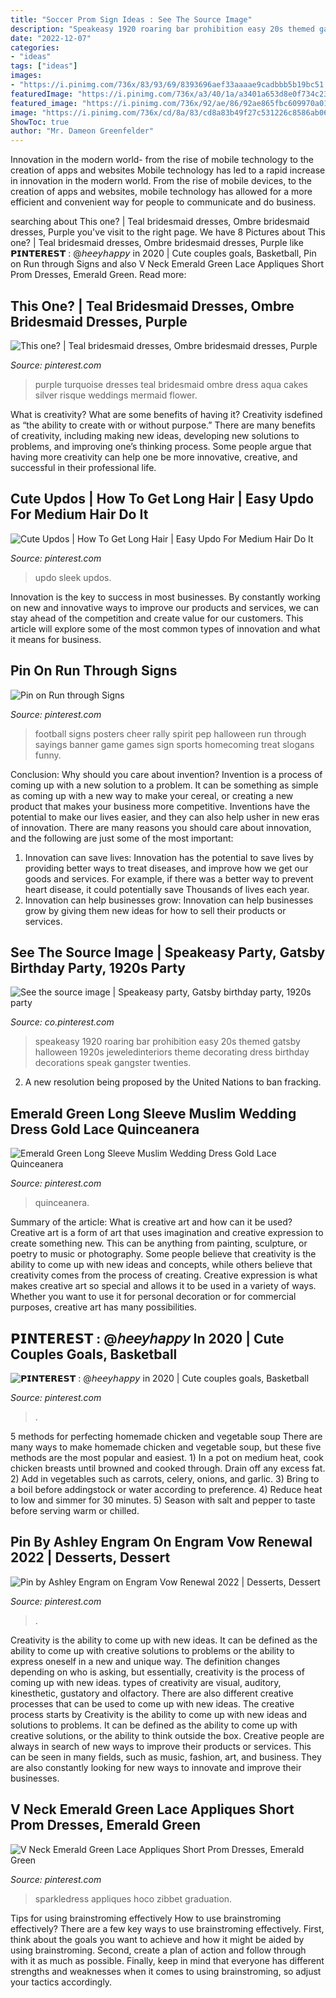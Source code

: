 ```yaml
---
title: "Soccer Prom Sign Ideas : See The Source Image"
description: "Speakeasy 1920 roaring bar prohibition easy 20s themed gatsby halloween 1920s jeweledinteriors theme decorating dress birthday decorations speak gangster twenties"
date: "2022-12-07"
categories:
- "ideas"
tags: ["ideas"]
images:
- "https://i.pinimg.com/736x/83/93/69/8393696aef33aaaae9cadbbb5b19bc51.jpg"
featuredImage: "https://i.pinimg.com/736x/a3/40/1a/a3401a653d8e0f734c23839a84238d40.jpg"
featured_image: "https://i.pinimg.com/736x/92/ae/86/92ae865fbc609970a01647c018a3fb60.jpg"
image: "https://i.pinimg.com/736x/cd/8a/83/cd8a83b49f27c531226c8586ab062dbd.jpg"
ShowToc: true
author: "Mr. Dameon Greenfelder"
---
```



Innovation in the modern world- from the rise of mobile technology to the creation of apps and websites
Mobile technology has led to a rapid increase in innovation in the modern world. From the rise of mobile devices, to the creation of apps and websites, mobile technology has allowed for a more efficient and convenient way for people to communicate and do business.

	

		
searching about This one? | Teal bridesmaid dresses, Ombre bridesmaid dresses, Purple you've visit to the right page. We have 8 Pictures about This one? | Teal bridesmaid dresses, Ombre bridesmaid dresses, Purple like 𝗣𝗜𝗡𝗧𝗘𝗥𝗘𝗦𝗧 : @𝘩𝘦𝘦𝘺𝘩𝘢𝘱𝘱𝘺 in 2020 | Cute couples goals, Basketball, Pin on Run through Signs and also V Neck Emerald Green Lace Appliques Short Prom Dresses, Emerald Green. Read more:
		
    
## This One? | Teal Bridesmaid Dresses, Ombre Bridesmaid Dresses, Purple

<img loading=lazy src="https://i.pinimg.com/736x/f5/89/67/f5896744f816d43cb59a684ace689ad1--turquoise-wedding-cakes-purple-turquoise-weddings.jpg" onerror="this.onerror=null;this.src='https://tse1.mm.bing.net/th?id=OIP.viY5EewWQ4hA2YN6lfhKpQHaMV&amp;pid=15.1';" alt="This one? | Teal bridesmaid dresses, Ombre bridesmaid dresses, Purple">

_Source: pinterest.com_

>purple turquoise dresses teal bridesmaid ombre dress aqua cakes silver risque weddings mermaid flower. 

	

What is creativity? What are some benefits of having it?
Creativity isdefined as “the ability to create with or without purpose.” There are many benefits of creativity, including making new ideas, developing new solutions to problems, and improving one’s thinking process. Some people argue that having more creativity can help one be more innovative, creative, and successful in their professional life.

    
## Cute Updos | How To Get Long Hair | Easy Updo For Medium Hair Do It

<img loading=lazy src="https://i.pinimg.com/736x/a3/40/1a/a3401a653d8e0f734c23839a84238d40.jpg" onerror="this.onerror=null;this.src='https://tse3.mm.bing.net/th?id=OIP.XLPdB6-ynHbAEBa1xSg_GQHaLK&amp;pid=15.1';" alt="Cute Updos | How To Get Long Hair | Easy Updo For Medium Hair Do It">

_Source: pinterest.com_

>updo sleek updos. 

	

Innovation is the key to success in most businesses. By constantly working on new and innovative ways to improve our products and services, we can stay ahead of the competition and create value for our customers. This article will explore some of the most common types of innovation and what it means for business.

    
## Pin On Run Through Signs

<img loading=lazy src="https://i.pinimg.com/736x/92/ae/86/92ae865fbc609970a01647c018a3fb60.jpg" onerror="this.onerror=null;this.src='https://tse3.mm.bing.net/th?id=OIP.cIH30AsiHDi7kasRve9ufQHaNJ&amp;pid=15.1';" alt="Pin on Run through Signs">

_Source: pinterest.com_

>football signs posters cheer rally spirit pep halloween run through sayings banner game games sign sports homecoming treat slogans funny. 

	

Conclusion: Why should you care about invention?
Invention is a process of coming up with a new solution to a problem. It can be something as simple as coming up with a new way to make your cereal, or creating a new product that makes your business more competitive. Inventions have the potential to make our lives easier, and they can also help usher in new eras of innovation. There are many reasons you should care about innovation, and the following are just some of the most important: 
1) Innovation can save lives: Innovation has the potential to save lives by providing better ways to treat diseases, and improve how we get our goods and services. For example, if there was a better way to prevent heart disease, it could potentially save Thousands of lives each year. 
2) Innovation can help businesses grow: Innovation can help businesses grow by giving them new ideas for how to sell their products or services.

    
## See The Source Image | Speakeasy Party, Gatsby Birthday Party, 1920s Party

<img loading=lazy src="https://i.pinimg.com/736x/cd/8a/83/cd8a83b49f27c531226c8586ab062dbd.jpg" onerror="this.onerror=null;this.src='https://tse2.mm.bing.net/th?id=OIP.6Tnhuk28G1KPus7LUHWtugHaLH&amp;pid=15.1';" alt="See the source image | Speakeasy party, Gatsby birthday party, 1920s party">

_Source: co.pinterest.com_

>speakeasy 1920 roaring bar prohibition easy 20s themed gatsby halloween 1920s jeweledinteriors theme decorating dress birthday decorations speak gangster twenties. 

	

2. A new resolution being proposed by the United Nations to ban fracking.

    
## Emerald Green Long Sleeve Muslim Wedding Dress Gold Lace Quinceanera

<img loading=lazy src="https://i.pinimg.com/736x/f1/2f/24/f12f2429756de95a2af8800aafeb9963.jpg" onerror="this.onerror=null;this.src='https://tse3.mm.bing.net/th?id=OIP.-Zz67yhqP6v1zXRRqR3uHgHaNK&amp;pid=15.1';" alt="Emerald Green Long Sleeve Muslim Wedding Dress Gold Lace Quinceanera">

_Source: pinterest.com_

>quinceanera. 

	

Summary of the article: What is creative art and how can it be used?
Creative art is a form of art that uses imagination and creative expression to create something new. This can be anything from painting, sculpture, or poetry to music or photography. Some people believe that creativity is the ability to come up with new ideas and concepts, while others believe that creativity comes from the process of creating. Creative expression is what makes creative art so special and allows it to be used in a variety of ways. Whether you want to use it for personal decoration or for commercial purposes, creative art has many possibilities.

    
## 𝗣𝗜𝗡𝗧𝗘𝗥𝗘𝗦𝗧 : @𝘩𝘦𝘦𝘺𝘩𝘢𝘱𝘱𝘺 In 2020 | Cute Couples Goals, Basketball

<img loading=lazy src="https://i.pinimg.com/736x/83/93/69/8393696aef33aaaae9cadbbb5b19bc51.jpg" onerror="this.onerror=null;this.src='https://tse1.mm.bing.net/th?id=OIP.U4g7iact-xtpmlDjlg6upQHaJ5&amp;pid=15.1';" alt="𝗣𝗜𝗡𝗧𝗘𝗥𝗘𝗦𝗧 : @𝘩𝘦𝘦𝘺𝘩𝘢𝘱𝘱𝘺 in 2020 | Cute couples goals, Basketball">

_Source: pinterest.com_

>. 

	

5 methods for perfecting homemade chicken and vegetable soup
There are many ways to make homemade chicken and vegetable soup, but these five methods are the most popular and easiest. 1) In a pot on medium heat, cook chicken breasts until browned and cooked through. Drain off any excess fat. 2) Add in vegetables such as carrots, celery, onions, and garlic. 3) Bring to a boil before addingstock or water according to preference. 4) Reduce heat to low and simmer for 30 minutes. 5) Season with salt and pepper to taste before serving warm or chilled.

    
## Pin By Ashley Engram On Engram Vow Renewal 2022 | Desserts, Dessert

<img loading=lazy src="https://i.pinimg.com/736x/9e/bc/ee/9ebcee513e355589f54377239ec42e5d.jpg" onerror="this.onerror=null;this.src='https://tse3.mm.bing.net/th?id=OIP.lSK2rYXhQJFlgauIQi0F9AHaNK&amp;pid=15.1';" alt="Pin by Ashley Engram on Engram Vow Renewal 2022 | Desserts, Dessert">

_Source: pinterest.com_

>. 

	

Creativity is the ability to come up with new ideas. It can be defined as the ability to come up with creative solutions to problems or the ability to express oneself in a new and unique way. The definition changes depending on who is asking, but essentially, creativity is the process of coming up with new ideas. types of creativity are visual, auditory, kinesthetic, gustatory and olfactory. There are also different creative processes that can be used to come up with new ideas. The creative process starts by
Creativity is the ability to come up with new ideas and solutions to problems. It can be defined as the ability to come up with creative solutions, or the ability to think outside the box. Creative people are always in search of new ways to improve their products or services. This can be seen in many fields, such as music, fashion, art, and business. They are also constantly looking for new ways to innovate and improve their businesses.

    
## V Neck Emerald Green Lace Appliques Short Prom Dresses, Emerald Green

<img loading=lazy src="https://i.pinimg.com/736x/d5/f7/4f/d5f74f485ab88178ffcc1d88907e3280.jpg" onerror="this.onerror=null;this.src='https://tse2.mm.bing.net/th?id=OIP.iU9NZnhefviCNqi-CyQkZAHaJ4&amp;pid=15.1';" alt="V Neck Emerald Green Lace Appliques Short Prom Dresses, Emerald Green">

_Source: pinterest.com_

>sparkledress appliques hoco zibbet graduation. 

	

Tips for using brainstroming effectively
How to use brainstroming effectively?
There are a few key ways to use brainstroming effectively. First, think about the goals you want to achieve and how it might be aided by using brainstroming. Second, create a plan of action and follow through with it as much as possible. Finally, keep in mind that everyone has different strengths and weaknesses when it comes to using brainstroming, so adjust your tactics accordingly.

